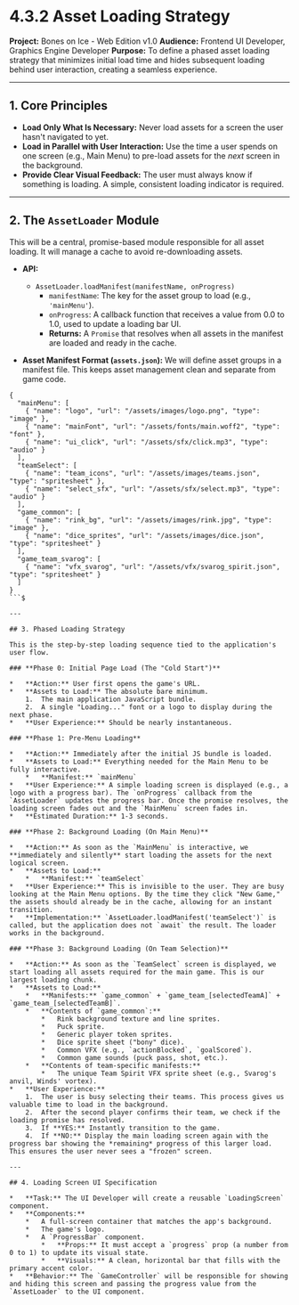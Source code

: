 # 4.3.2 Asset Loading Strategy

**Project:** Bones on Ice - Web Edition v1.0
**Audience:** Frontend UI Developer, Graphics Engine Developer
**Purpose:** To define a phased asset loading strategy that minimizes initial load time and hides subsequent loading behind user interaction, creating a seamless experience.

---

## 1. Core Principles

*   **Load Only What Is Necessary:** Never load assets for a screen the user hasn't navigated to yet.
*   **Load in Parallel with User Interaction:** Use the time a user spends on one screen (e.g., Main Menu) to pre-load assets for the *next* screen in the background.
*   **Provide Clear Visual Feedback:** The user must always know if something is loading. A simple, consistent loading indicator is required.

---

## 2. The `AssetLoader` Module

This will be a central, promise-based module responsible for all asset loading. It will manage a cache to avoid re-downloading assets.

*   **API:**
    *   `AssetLoader.loadManifest(manifestName, onProgress)`
        *   `manifestName`: The key for the asset group to load (e.g., `'mainMenu'`).
        *   `onProgress`: A callback function that receives a value from 0.0 to 1.0, used to update a loading bar UI.
        *   **Returns:** A `Promise` that resolves when all assets in the manifest are loaded and ready in the cache.

*   **Asset Manifest Format (`assets.json`):**
    We will define asset groups in a manifest file. This keeps asset management clean and separate from game code.
```$
{
  "mainMenu": [
    { "name": "logo", "url": "/assets/images/logo.png", "type": "image" },
    { "name": "mainFont", "url": "/assets/fonts/main.woff2", "type": "font" },
    { "name": "ui_click", "url": "/assets/sfx/click.mp3", "type": "audio" }
  ],
  "teamSelect": [
    { "name": "team_icons", "url": "/assets/images/teams.json", "type": "spritesheet" },
    { "name": "select_sfx", "url": "/assets/sfx/select.mp3", "type": "audio" }
  ],
  "game_common": [
    { "name": "rink_bg", "url": "/assets/images/rink.jpg", "type": "image" },
    { "name": "dice_sprites", "url": "/assets/images/dice.json", "type": "spritesheet" }
  ],
  "game_team_svarog": [
    { "name": "vfx_svarog", "url": "/assets/vfx/svarog_spirit.json", "type": "spritesheet" }
  ]
}
```$

---

## 3. Phased Loading Strategy

This is the step-by-step loading sequence tied to the application's user flow.

### **Phase 0: Initial Page Load (The "Cold Start")**

*   **Action:** User first opens the game's URL.
*   **Assets to Load:** The absolute bare minimum.
    1.  The main application JavaScript bundle.
    2.  A single "Loading..." font or a logo to display during the next phase.
*   **User Experience:** Should be nearly instantaneous.

### **Phase 1: Pre-Menu Loading**

*   **Action:** Immediately after the initial JS bundle is loaded.
*   **Assets to Load:** Everything needed for the Main Menu to be fully interactive.
    *   **Manifest:** `mainMenu`
*   **User Experience:** A simple loading screen is displayed (e.g., a logo with a progress bar). The `onProgress` callback from the `AssetLoader` updates the progress bar. Once the promise resolves, the loading screen fades out and the `MainMenu` screen fades in.
*   **Estimated Duration:** 1-3 seconds.

### **Phase 2: Background Loading (On Main Menu)**

*   **Action:** As soon as the `MainMenu` is interactive, we **immediately and silently** start loading the assets for the next logical screen.
*   **Assets to Load:**
    *   **Manifest:** `teamSelect`
*   **User Experience:** This is invisible to the user. They are busy looking at the Main Menu options. By the time they click "New Game," the assets should already be in the cache, allowing for an instant transition.
*   **Implementation:** `AssetLoader.loadManifest('teamSelect')` is called, but the application does not `await` the result. The loader works in the background.

### **Phase 3: Background Loading (On Team Selection)**

*   **Action:** As soon as the `TeamSelect` screen is displayed, we start loading all assets required for the main game. This is our largest loading chunk.
*   **Assets to Load:**
    *   **Manifests:** `game_common` + `game_team_[selectedTeamA]` + `game_team_[selectedTeamB]`.
    *   **Contents of `game_common`:**
        *   Rink background texture and line sprites.
        *   Puck sprite.
        *   Generic player token sprites.
        *   Dice sprite sheet ("bony" dice).
        *   Common VFX (e.g., `actionBlocked`, `goalScored`).
        *   Common game sounds (puck pass, shot, etc.).
    *   **Contents of team-specific manifests:**
        *   The unique Team Spirit VFX sprite sheet (e.g., Svarog's anvil, Winds' vortex).
*   **User Experience:**
    1.  The user is busy selecting their teams. This process gives us valuable time to load in the background.
    2.  After the second player confirms their team, we check if the loading promise has resolved.
    3.  If **YES:** Instantly transition to the game.
    4.  If **NO:** Display the main loading screen again with the progress bar showing the *remaining* progress of this larger load. This ensures the user never sees a "frozen" screen.

---

## 4. Loading Screen UI Specification

*   **Task:** The UI Developer will create a reusable `LoadingScreen` component.
*   **Components:**
    *   A full-screen container that matches the app's background.
    *   The game's logo.
    *   A `ProgressBar` component.
        *   **Props:** It must accept a `progress` prop (a number from 0 to 1) to update its visual state.
        *   **Visuals:** A clean, horizontal bar that fills with the primary accent color.
*   **Behavior:** The `GameController` will be responsible for showing and hiding this screen and passing the progress value from the `AssetLoader` to the UI component.